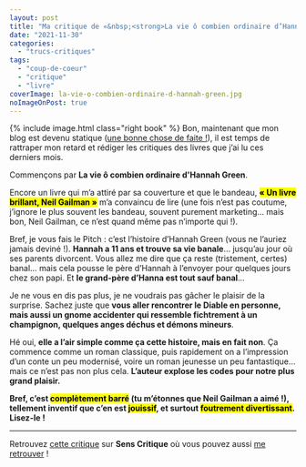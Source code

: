```yaml
---
layout: post
title: "Ma critique de «&nbsp;<strong>La vie ô combien ordinaire d’Hannah Green</strong>&nbsp;» de <em>Michael Marshall Smith</em>"
date: "2021-11-30"
categories: 
  - "trucs-critiques"
tags: 
  - "coup-de-coeur"
  - "critique"
  - "livre"
coverImage: la-vie-o-combien-ordinaire-d-hannah-green.jpg
noImageOnPost: true
---
```


{% include image.html class="right book" %}
Bon, maintenant que mon blog est devenu statique (<a href="/2021/11/pourquoi-et-comment-je-suis-devenu-statique/">une bonne chose de faite&nbsp;!</a>), il est temps de rattraper mon retard et rédiger les critiques des livres que j’ai lu ces derniers mois.

Commençons par <strong>La vie ô combien ordinaire d'Hannah Green</strong>.

Encore un livre qui m’a attiré par sa couverture et que le bandeau, **<mark>« Un livre brillant, Neil Gailman »</mark>** m’a convaincu de lire (une fois n’est pas coutume, j’ignore le plus souvent les bandeau, souvent purement marketing… mais bon, Neil Gailman, ce n’est quand même pas n’importe qui !).

Bref, je vous fais le Pitch&nbsp;: c’est l’histoire d’Hannah Green (vous ne l’auriez jamais deviné&nbsp;!). **Hannah a 11&nbsp;ans et trouve sa vie banale**… jusqu’au jour où ses parents divorcent. Vous allez me dire que ça reste (tristement, certes) banal… mais cela pousse le père d’Hannah à l’envoyer pour quelques jours chez son papi. Et **le grand-père d’Hanna est tout sauf banal**…

Je ne vous en dis pas plus, je ne voudrais pas gâcher le plaisir de la surprise. Sachez juste que **vous aller rencontrer le Diable en personne, mais aussi un gnome accidenter qui ressemble fichtrement à un champignon, quelques anges déchus et démons mineurs**.

Hé oui, **elle a l’air simple comme ça cette histoire, mais en fait non**. Ça commence comme un roman classique, puis rapidement on a l’impression d’un conte un peu modernisé, voire un roman jeunesse un peu fantastique… mais ce n’est pas non plus cela. **L’auteur explose les codes pour notre plus grand plaisir.**

**Bref, c’est <mark>complètement barré</mark> (tu m’étonnes que Neil Gailman a aimé&nbsp;!), tellement inventif que c’en est <mark>jouissif</mark>, et surtout <mark>foutrement divertissant</mark>. Lisez-le&nbsp;!**
 
* * *

Retrouvez [cette critique](https://www.senscritique.com/livre/La_vie_o_combien_ordinaire_d_Hannah_Green/critique/259490072) sur **Sens Critique** où vous pouvez aussi [me retrouver](http://www.senscritique.com/Arnaud_Malon) !
